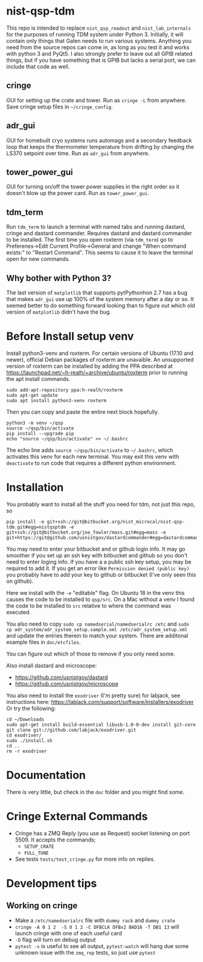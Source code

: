 # nist-qsp-tdm
This repo is intended to replace `nist_qsp_readout` and `nist_lab_internals` for the purposes of running TDM system under Python 3. Initially, it will contain only things that Galen needs to run various systems. Anything you need from the source repos can come in, as long as you test it and works with python 3 and PyQt5. I also strongly prefer to leave out all GPIB related things, but if you have something that is GPIB but lacks a serial port, we can include that code as well.

## cringe
GUI for setting up the crate and tower. Run as `cringe -L` from anywhere. Save cringe setup files in `~/cringe_config`.

## adr_gui 
GUI for homebuilt cryo systems runs automags and a secondary feedback loop that keeps the thermometer temperature from drifting by changing the LS370 setpoint over time. Run as `adr_gui` from anywhere.

## tower_power_gui
GUI for turning on/off the tower power supplies in the right order so it doesn't blow up the power card. Run as `tower_power_gui`.

## tdm_term
Run `tdm_term` to launch a terminal with named tabs and running dastard, cringe and dastard commander. Requires dastard and dastard commander to be installed. The first time you open roxterm (via `tdm_term`) go to Preferenes->Edit Current Profile->General and change "When command exists:" to "Restart Command". This seems to cause it to leave the terminal open for new commands.

## Why bother with Python 3?
The last version of `matplotlib` that supports pytPythonhon 2.7 has a bug that makes `adr_gui` use up 100% of the system memory after a day or so. It seemed better to do something forward looking than to figure out which old version of `matplotlib` didn't have the bug.


# Before Install setup venv
Install python3-venv and roxterm. For certain versions of Ubuntu (17.10 and newer), official Debian packages of roxterm are unavaible. An unsupported version of roxterm can be installed by adding the PPA described at https://launchpad.net/~h-realh/+archive/ubuntu/roxterm prior to running the apt install commands.
```
sudo add-apt-repository ppa:h-realh/roxterm
sudo apt-get update
sudo apt install python3-venv roxterm
```
Then you can copy and paste the entire next block hopefully.
```
python3 -m venv ~/qsp
source ~/qsp/bin/activate
pip install --upgrade pip
echo "source ~/qsp/bin/activate" >> ~/.bashrc
```

The echo line adds `source ~/qsp/bin/activate` to `~/.bashrc`, which activates this venv for each new terminal. You may exit this venv with `deactivate` to run code that requires a different python environment.

# Installation
You probably want to install all the stuff you need for tdm, not just this repo, so
```  
pip install -e git+ssh://git@bitbucket.org/nist_microcal/nist-qsp-tdm.git#egg=nistqsptdm -e git+ssh://git@bitbucket.org/joe_fowler/mass.git#egg=mass -e git+https://git@github.com/usnistgov/dastardcommander#egg=dastardcommander
```
You may need to enter your bitbucket and or github login info. It may go smoother if you set up an ssh key with bitbucket and github so you don't need to enter loging info. If you have a a public ssh key setup, you may be required to add it. If you get an error like `Permission denied (public key)` you probably have to add your key to github or bitbucket (I've only seen this on github).

Here we install with the `-e` "editable" flag. On Ubuntu 18 in the venv this causes the code to be installed to `qsp/src`. On a Mac without a venv I found the code to be installed to `src` relative to where the command was executed.

You also need to copy `sudo cp namedserial/namedserialrc /etc` and `sudo cp adr_system/adr_system_setup.sample.xml /etc/adr_system_setup.xml` and update the entries therein to match your system. There are additonal example files in `doc/etcfiles`.

You can figure out which of those to remove if you only need some.

Also install dastard and microscope:
  * https://github.com/usnistgov/dastard
  * https://github.com/usnistgov/microscope


You also need to install the `exodriver` (I'm pretty sure) for labjack, see instructions here: https://labjack.com/support/software/installers/exodriver
Or try the following:
```
cd ~/Downloads
sudo apt-get install build-essential libusb-1.0-0-dev install git-core
git clone git://github.com/labjack/exodriver.git
cd exodriver/
sudo ./install.sh
cd ..
rm -r exodriver
```

# Documentation
There is very little, but check in the `doc` folder and you might find some.

# Cringe External Commands

  * Cringe has a ZMQ Reply (you use as Request) socket listening on port 5509. It accepts the commands;
    * `SETUP_CRATE`
    * `FULL_TUNE`
  * See tests `tests/test_cringe.py` for more info on replies. 

# Development tips  

## Working on cringe
  
  * Make a `/etc/namedserialrc` file with `dummy rack` and `dummy crate`
  * `cringe -A 0 1 2  -S 0 1 2 -C DFBCLK DFBx2 BAD16 -T DB1 13` will launch cringe with one of each useful card
  * `-D` flag will turn on debug output
  * `pytest -s` is useful to see all output, `pytest-watch` will hang due some unknown issue with the `zmq_rep` tests, so just use `pytest`
